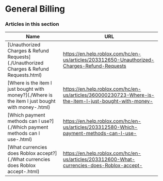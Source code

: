 # General Billing  
### Articles in this section
Name|URL
-|-
[Unauthorized Charges & Refund Requests](./Unauthorized Charges & Refund Requests.html) |https://en.help.roblox.com/hc/en-us/articles/203312650-Unauthorized-Charges-Refund-Requests
[Where is the item I just bought with money?](./Where is the item I just bought with money-.html) |https://en.help.roblox.com/hc/en-us/articles/360000230723-Where-is-the-item-I-just-bought-with-money-
[Which payment methods can I use?](./Which payment methods can I use-.html) |https://en.help.roblox.com/hc/en-us/articles/203312580-Which-payment-methods-can-I-use-
[What currencies does Roblox accept?](./What currencies does Roblox accept-.html) |https://en.help.roblox.com/hc/en-us/articles/203312600-What-currencies-does-Roblox-accept-